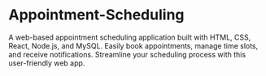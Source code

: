 # Appointment-Scheduling
A web-based appointment scheduling application built with HTML, CSS, React, Node.js, and MySQL. Easily book appointments, manage time slots, and receive notifications. Streamline your scheduling process with this user-friendly web app.
